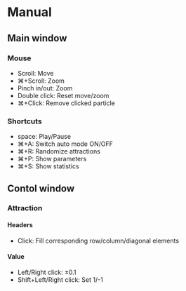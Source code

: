 # Manual

## Main window

### Mouse
- Scroll: Move
- ⌘+Scroll: Zoom
- Pinch in/out: Zoom
- Double click: Reset move/zoom
- ⌘+Click: Remove clicked particle

### Shortcuts
- space: Play/Pause
- ⌘+A: Switch auto mode ON/OFF
- ⌘+R: Randomize attractions
- ⌘+P: Show parameters
- ⌘+S: Show statistics

## Contol window

### Attraction

#### Headers
- Click: Fill corresponding row/column/diagonal elements

#### Value

- Left/Right click: ±0.1
- Shift+Left/Right click: Set 1/-1

